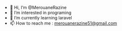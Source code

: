 - 👋 Hi, I’m @MerouaneRazine
- 👀 I’m interested in programing
- 🌱 I’m currently learning laravel
- 📫 How to reach me : merouanerazine51@gmail.com

